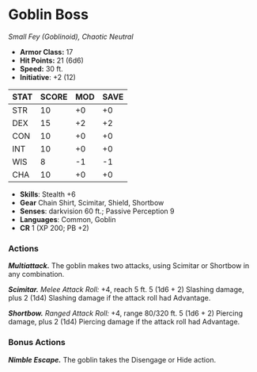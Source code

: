 # Goblin Boss

*Small Fey (Goblinoid), Chaotic Neutral*

- **Armor Class:** 17
- **Hit Points:** 21 (6d6)
- **Speed:** 30 ft.
- **Initiative**: +2 (12)

|STAT|SCORE|MOD|SAVE|
| --- | --- | --- | ---- |
| STR | 10 | +0 | +0 |
| DEX | 15 | +2 | +2 |
| CON | 10 | +0 | +0 |
| INT | 10 | +0 | +0 |
| WIS | 8 | -1 | -1 |
| CHA | 10 | +0 | +0 |

- **Skills**: Stealth +6
- **Gear** Chain Shirt, Scimitar, Shield, Shortbow
- **Senses**: darkvision 60 ft.; Passive Perception 9
- **Languages**: Common, Goblin
- **CR** 1 (XP 200; PB +2)

### Actions

***Multiattack.*** The goblin makes two attacks, using Scimitar or Shortbow in any combination.

***Scimitar.*** *Melee Attack Roll:* +4, reach 5 ft. 5 (1d6 + 2) Slashing damage, plus 2 (1d4) Slashing damage if the attack roll had Advantage.

***Shortbow.*** *Ranged Attack Roll:* +4, range 80/320 ft. 5 (1d6 + 2) Piercing damage, plus 2 (1d4) Piercing damage if the attack roll had Advantage.


### Bonus Actions

***Nimble Escape.*** The goblin takes the Disengage or Hide action.
